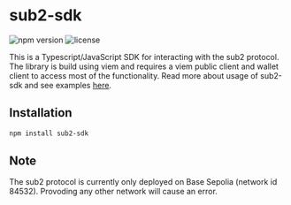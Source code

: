 # sub2-sdk

![npm version](https://img.shields.io/npm/v/sub2-sdk)
![license](https://img.shields.io/npm/l/sub2-sdk)

This is a Typescript/JavaScript SDK for interacting with the sub2 protocol. The library is build using viem and requires a viem public client and wallet client to access most of the functionality. Read more about usage of sub2-sdk and see examples [here](https://sub2.gitbook.io/sub2/sdk).

## Installation

```sh
npm install sub2-sdk
````

## Note

The sub2 protocol is currently only deployed on Base Sepolia (network id 84532). Provoding any other network will cause an error.